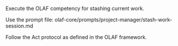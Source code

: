 Execute the OLAF competency for stashing current work.

Use the prompt file: olaf-core/prompts/project-manager/stash-work-session.md

Follow the Act protocol as defined in the OLAF framework.